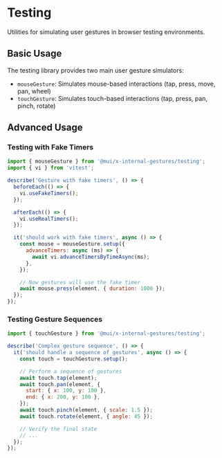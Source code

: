 # Testing

Utilities for simulating user gestures in browser testing environments.

## Basic Usage

The testing library provides two main user gesture simulators:

- `mouseGesture`: Simulates mouse-based interactions (tap, press, move, pan, wheel)
- `touchGesture`: Simulates touch-based interactions (tap, press, pan, pinch, rotate)

## Advanced Usage

### Testing with Fake Timers

```javascript
import { mouseGesture } from '@mui/x-internal-gestures/testing';
import { vi } from 'vitest';

describe('Gesture with fake timers', () => {
  beforeEach(() => {
    vi.useFakeTimers();
  });

  afterEach(() => {
    vi.useRealTimers();
  });

  it('should work with fake timers', async () => {
    const mouse = mouseGesture.setup({
      advanceTimers: async (ms) => {
        await vi.advanceTimersByTimeAsync(ms);
      },
    });

    // Now gestures will use the fake timer
    await mouse.press(element, { duration: 1000 });
  });
});
```

### Testing Gesture Sequences

```javascript
import { touchGesture } from '@mui/x-internal-gestures/testing';

describe('Complex gesture sequence', () => {
  it('should handle a sequence of gestures', async () => {
    const touch = touchGesture.setup();

    // Perform a sequence of gestures
    await touch.tap(element);
    await touch.pan(element, {
      start: { x: 100, y: 100 },
      end: { x: 200, y: 100 },
    });
    await touch.pinch(element, { scale: 1.5 });
    await touch.rotate(element, { angle: 45 });

    // Verify the final state
    // ...
  });
});
```
